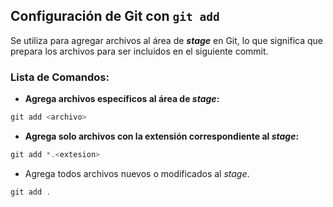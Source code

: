 ## **Configuración de Git con `git add`**
Se utiliza para agregar archivos al área de **_stage_** en Git, lo que significa que prepara los archivos para ser incluidos en el siguiente commit.
### Lista de Comandos:
- **Agrega archivos específicos al área de _stage_:**
```powershell
git add <archivo>
```
* **Agrega solo archivos con la extensión correspondiente al _stage_:**
```powershell
git add *.<extesion>
```
* Agrega todos archivos nuevos  o modificados al _stage_.
```powershell
git add .
```